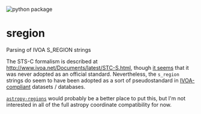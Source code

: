 ![python package](https://github.com/gbrammer/sregion/actions/workflows/python-package.yml/badge.svg)

# sregion
Parsing of IVOA S_REGION strings

The STS-C formalism is described at http://www.ivoa.net/Documents/latest/STC-S.html, though [it seems](https://github.com/astropy/regions/issues/21) that it was never adopted as an official standard.  Nevertheless, the `s_region` strings do seem to have been adopted as a sort of pseudostandard in [IVOA-compliant](https://wiki.ivoa.net/twiki/bin/view/IVOA/DCPToolsFITS) datasets / databases.

[`astropy-regions`](https://github.com/astropy/regions) would probably be a better place to put this, but I'm not interested in all of the full astropy coordinate compatibility for now.
